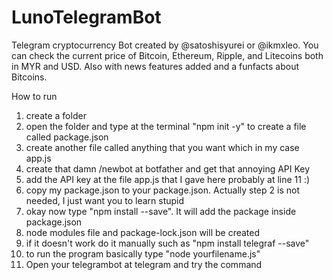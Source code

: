 # LunoTelegramBot
Telegram cryptocurrency Bot created by @satoshisyurei or @ikmxleo. You can check the current price of Bitcoin, Ethereum, Ripple, and Litecoins both in MYR and USD. Also with news features added and a funfacts about Bitcoins.

How to run

1) create a folder 
2) open the folder and type at the terminal "npm init -y" to create a file called package.json
3) create another file called anything that you want which in my case app.js
4) create that damn /newbot at botfather and get that annoying API Key
5) add the API key at the file app.js that I gave here probably at line 11 :)
6) copy my package.json to your package.json. Actually step 2 is not needed, I just want you to learn stupid 
7) okay now type "npm install --save". It will add the package inside package.json
8) node modules file and package-lock.json will be created
8) if it doesn't work do it manually such as "npm install telegraf --save"
9) to run the program basically type "node yourfilename.js"
10) Open your telegrambot at telegram and try the command
